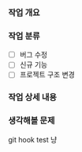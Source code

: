 ### 작업 개요
<!--
  ex) 고양이가 야옹 소리를 내도록 수정
-->

### 작업 분류
- [ ] 버그 수정
- [ ] 신규 기능
- [ ] 프로젝트 구조 변경
<!--
  - [ ] 버그 수정
  - [x] 신규 기능
  - [ ] 프로젝트 구조 변경
-->

### 작업 상세 내용
<!--
  ex) 
  1. 네 발 짐승 클래스에 `크앙` 함수 추가
  2. 고양이 클래스에서 `크앙` 함수에 `미야아옹.wav` 재생시킴
-->

### 생각해볼 문제
<!--
  ex) 
  1. wav 파일을 매번 입력하기 귀찮겠다.
-->

git hook test 냥